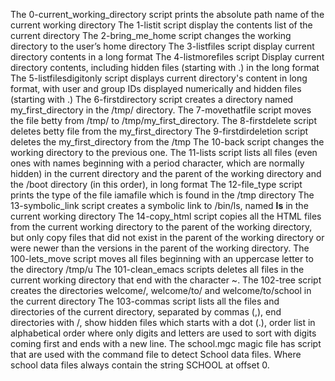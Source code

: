The 0-current_working_directory script prints the absolute path name of the current working directory
The 1-listit script display the contents list of the current directory
The 2-bring_me_home script changes the working directory to the user’s home directory
The 3-listfiles script display current directory contents in a long format
The 4-listmorefiles script Display current directory contents, including hidden files (starting with .) in  the long format
The 5-listfilesdigitonly script displays current directory's content in long format, with user and group IDs displayed numerically and  hidden files (starting with .)
The 6-firstdirectory script creates a directory named my_first_directory in the /tmp/ directory.
The 7-movethatfile script moves the file betty from /tmp/ to /tmp/my_first_directory.
The 8-firstdelete script deletes betty file from the my_first_directory
The 9-firstdirdeletion script deletes the my_first_directory from the /tmp
The 10-back script changes the working directory to the previous one.
The 11-lists script lists all files (even ones with names beginning with a period character, which are normally hidden) in the current directory and the parent of the working directory and the /boot directory (in this order), in long format
The 12-file_type script prints the type of the file iamafile which is found in the /tmp directory
The 13-symbolic_link script creates a symbolic link to /bin/ls, named __ls__ in the current working directory
The 14-copy_html script copies all the HTML files from the current working directory to the parent of the working directory, but only copy files that did not exist in the parent of the working directory or were newer than the versions in the parent of the working directory.
The 100-lets_move script moves all files beginning with an uppercase letter to the directory /tmp/u
The 101-clean_emacs scripts deletes all files in the current working directory that end with the character ~.
The 102-tree script creates the directories welcome/, welcome/to/ and welcome/to/school in the current directory
The 103-commas script lists all the files and directories of the current directory, separated by commas (,), end directories with /, show hidden files which starts with  a dot (.), order list in alphabetical order where only digits and letters are used to sort with digits coming first and ends with a new line.
The school.mgc magic file has script that are used with the command file to detect School data files. Where school data files always contain the string SCHOOL at offset 0.
